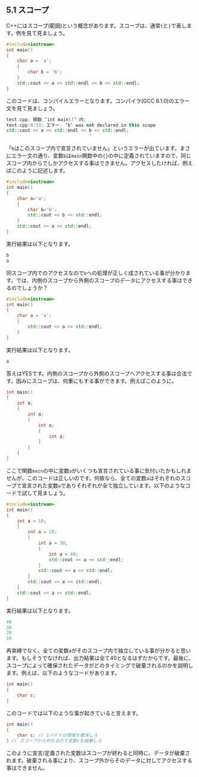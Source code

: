 ## 5.1 スコープ

C++にはスコープ(範囲)という概念があります。スコープは、通常`{`と`}`で表します。例を見て見ましょう。
```cpp
#include<iostream>
int main()
{
    char a = 'a';    
    {    
        char b = 'b';
    }
    std::cout << a << std::endl << b << std::endl;
}
```
このコードは、コンパイルエラーとなります。コンパイラ(GCC 6.1.0)のエラー文を見て見ましょう。

```cpp
test.cpp: 関数 ‘int main()’ 内:
test.cpp:8:33: エラー: ‘b’ was not declared in this scope
std::cout << a << std::endl << b << std::endl;
                               ^
```
「`b`はこのスコープ内で宣言されていません」というエラーが出ています。まさにエラー文の通り、変数`b`は`main`関数中の`{}`の中に定義されていますので、同じスコープ内からでしかアクセスする事はできません。アクセスしたければ、例えばこのように記述します。
```cpp
#include<iostream>
int main()
{
    char a='a';
    {
        char b='b';
        std::cout << b << std::endl;
    }
    std::cout << a << std::endl;
}
```
実行結果は以下となります。

```cpp
b
a
```
同スコープ内でのアクセスなので`b`への処理が正しく成されている事が分かります。では、内側のスコープから外側のスコープのデータにアクセスする事はできるのでしょうか？

```cpp
#include<iostream>
int main()
{
    char a = 'a';
    {
        std::cout << a << std::endl;
    }
}
```
実行結果は以下となります。
```cpp
a
```
答えはYESです。内側のスコープから外側のスコープへアクセスする事は合法です。因みにスコープは、何重にもする事ができます。例えばこのように。
```cpp
int main()
{
    int a;
    {
        int a;
        {
            int a;
            {
                int a;
            }
        }
    }
}
```
ここで関数`main`の中に変数`a`がいくつも宣言されている事に気付いたかもしれませんが、このコードは正しいのです。何故なら、全ての変数`a`はそれぞれのスコープで宣言された変数`a`でありそれぞれが全て独立しています。以下のようなコードで試して見ましょう。

```cpp
#include<iostream>
int main()
{
    int a = 10;
    {
        int a = 20;
        {
            int a = 30;
            {
                int a = 40;
                std::cout << a << std::endl;
            }
            std::cout << a << std::endl;
        }
        std::cout << a << std::endl;
    }
    std::cout << a << std::endl;
}
```
実行結果は以下となります。

```cpp
40
30
20
10
```
再束縛でなく、全ての変数`a`がそのスコープ内で独立している事が分かると思います。もしそうでなければ、出力結果は全て40となるはずだからです。最後に、スコープによって確保されたデータがどのタイミングで破棄されるのかを説明します。例えば、以下のようなコードがあります。
```cpp
int main()
{
    char c;
}
```
このコードでは以下のような事が起きていると言えます。
```cpp
int main()
{
    char c; // 1バイト分領域を確保しろ
} // スコープから外れるので変数cを破棄しろ
```
このように宣言/定義された変数はスコープが終わると同時に、データが破棄されます。破棄される事により、スコープ外からそのデータに対してアクセスする事はできません。
